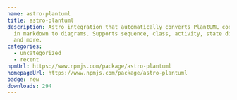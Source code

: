 ```yaml
---
name: astro-plantuml
title: astro-plantuml
description: Astro integration that automatically converts PlantUML code blocks
  in markdown to diagrams. Supports sequence, class, activity, state diagrams
  and more.
categories:
  - uncategorized
  - recent
npmUrl: https://www.npmjs.com/package/astro-plantuml
homepageUrl: https://www.npmjs.com/package/astro-plantuml
badge: new
downloads: 294
---
```

